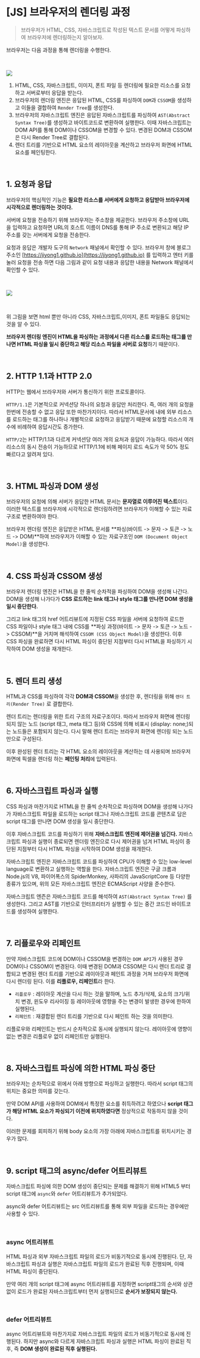 # [JS] 브라우저의 렌더링 과정

> 브라우저가 HTML, CSS, 자바스크립트로 작성된 텍스트 문서를 어떻게 파싱하여 브라우저에 렌더링하는지 알아보자.

브라우저는 다음 과정을 통해 렌더링을 수행한다.

<br>

![](09_rendering.assets/rendering.jpg)

1. HTML, CSS, 자바스크립트, 이미지, 폰트 파일 등 렌더링에 필요한 리소스를 요청하고 서버로부터 응답을 받는다.
2. 브라우저의 렌더링 엔진은 응답된 HTML, CSS를 파싱하여 `DOM`과 `CSSOM`을 생성하고 이들을 결합하여 `Render Tree`를 생성한다.
3. 브라우저의 자바스크립트 엔진은 응답된 자바스크립트를 파싱하여 `AST(Abstract Syntax Tree)`를 생성하고 바이트코드로 변환하여 실행한다. 이때 자바스크립트는 DOM API를 통해 DOM이나 CSSOM을 변경할 수 있다. 변경된 DOM과 CSSOM은 다시 Render Tree로 결합된다.
4. 렌더 트리를 기반으로 HTML 요소의 레이아웃을 계산하고 브라우저 화면에 HTML 요소를 페인팅한다.

<br>

## 1. 요청과 응답

브라우저의 핵심적인 기능은 **필요한 리소스를 서버에게 요청하고 응답받아 브라우저에 시각적으로 렌더링하는 것이다.**

서버에 요청을 전송하기 위해 브라우저는 주소창을 제공한다. 브라우저 주소창에 URL을 입력하고 요청하면 URL의 호스트 이름이 DNS를 통해 IP 주소로 변환되고 해당 IP 주소를 갖는 서버에게 요청을 전송한다.

요청과 응답은 개발자 도구의 `Network` 패널에서 확인할 수 있다. 브라우저 창에 블로그 주소인 [https://jiyong1.github.io](https://jiyong1.github.io) 를 입력하고 엔터 키를 눌러 요청을 전송 하면 다음 그림과 같이 요청 내용과 응답한 내용을 Network 패널에서 확인할 수 있다.

<br>

![](09_rendering.assets/network_panel.PNG)

<br>

위 그림을 보면 html 뿐만 아니라 CSS, 자바스크립트,이미지, 폰트 파일들도 응답되는 것을 알 수 있다.

**브라우저 렌더링 엔진이 HTML을 파싱하는 과정에서 다른 리소스를 로드하는 태그를 만나면 HTML 파싱을 일시 중단하고 해당 리소스 파일을 서버로 요청**하기 때문이다.

<br>

## 2. HTTP 1.1과 HTTP 2.0

HTTP는 웹에서 브라우저와 서버가 통신하기 위한 프로토콜이다.

`HTTP/1.1`은 기본적으로 커넥션당 하나의 요청과 응답만 처리한다. 즉, 여러 개의 요청을 한번에 전송할 수 없고 응답 또한 마찬가지이다. 따라서 HTML문서에 내에 외부 리소스를 로드하는 태그를 하나하나 개별적으로 요청하고 응답받기 때문에 요청할 리소스의 개수에 비례하여 응답시간도 증가한다.

`HTTP/2`는 HTTP/1.1과 다르게 커넥션당 여러 개의 요처과 응답이 가능하다. 따라서 여러 리소스의 동시 전송이 가능하므로 HTTP/1.1에 비해 페이지 로드 속도가 약 50% 정도 빠르다고 알려져 있다.

<br>

## 3. HTML 파싱과 DOM 생성

브라우저의 요청에 의해 서버가 응답한 HTML 문서는 **문자열로 이루어진 텍스트**이다. 이러한 텍스트를 브라우저에 시각적으로 렌더링하려면 브라우저가 이해할 수 있는 자료구조로 변환하여야 한다.

브라우저 렌더링 엔진은 응답받은 HTML 문서를 **파싱(바이트 -> 문자 -> 토큰 -> 노드 -> DOM)**하여 브라우저가 이해할 수 있는 자료구조인 `DOM (Document Object Model)`을 생성한다.

<br>

## 4. CSS 파싱과 CSSOM 생성

브라우저 렌더링 엔진은 HTML을 한 줄씩 순차적을 파싱하여 DOM을 생성해 나간다. DOM을 생성해 나가다가 **CSS 로드하는 link 태그나 style 태그를 만나면 DOM 생성을 일시 중단한다.**

그리고 link 태그의 href 어트리뷰트에 지정된 CSS 파일을 서버에 요청하여 로드한 CSS 파일이나 style 태그 내에 CSS를 **파싱 과정(바이트 -> 문자 -> 토큰 -> 노드 -> CSSOM)**을 거치며 해석하여 `CSSOM (CSS Object Model)`을 생성한다. 이후 CSS 파싱을 완료하면 다시 HTML 파싱이 중단된 지점부터 다시 HTML을 파싱하기 시작하여 DOM 생성을 재개한다.

<br>

## 5. 렌더 트리 생성

HTML과 CSS를 파싱하여 각각 **DOM과 CSSOM**을 생성한 후, 렌더링을 위해 `렌더 트리(Render Tree)` 로 결합한다.

렌더 트리는 렌더링을 위한 트리 구조의 자료구조이다. 따라서 브라우저 화면에 렌더링되지 않는 노드 (script 태그, meta 태그 등)와  CSS에 의해 비표시 (display: none;)되는 노드들은 포함되지 않는다. 다시 말해 렌더 트리는 브라우저 화면에 렌더링 되는 노드만으로 구성된다.

이후 완성된 렌더 트리는 각 HTML 요소의 레이아웃을 계산하는 데 사용되며 브라우저 화면에 픽셀을 렌더링 하는 **페인팅 처리**에 입력된다.

<br>

## 6. 자바스크립트 파싱과 실행

CSS 파싱과 마찬가지로 HTML을 한 줄씩 순차적으로 파싱하며 DOM을 생성해 나가다가 자바스크립트 파일을 로드하는 script 태그나 자바스크립트 코드를 콘텐츠로 담은 script 태그를 만나면 DOM 생성을 일시 중단한다.

이후 자바스크립트 코드를 파싱하기 위해 **자바스크립트 엔진에 제어권을 넘긴다.** 자바스크립트 파싱과 실행이 종료되면 렌더링 엔진으로 다시 제어권을 넘겨 HTML 파싱이 중단된 지점부터 다시 HTML 파싱을 시작하여 DOM 생성을 재개한다.

자바스크립트 엔진은 자바스크립트 코드를 파싱하여 CPU가 이해할 수 있는 low-level language로 변환하고 실행하는 역할을 한다. 자바스크립트 엔진은 구글 크롬과 Node.js의 V8, 파이어폭스의 SpiderMonkey, 사파리의 JavaScriptCore 등 다양한 종류가 있으며, 위의 모든 자바스크립트 엔진은 ECMAScript 사양을 준수한다.

자바스크립트 엔즌은 자바스크립트 코드를 해석하여 `AST(Abstract Syntax Tree)` 를 생성한다. 그리고 AST를 기반으로 인터프리터가 실행할 수 있는 중간 코드인 바이트코드를 생성하여 실행한다.

<br>

## 7. 리플로우와 리페인트

만약 자바스크립트 코드에 DOM이나 CSSOM을 변경하는 `DOM API`가 사용된 경우 DOM이나 CSSOM이 변경된다. 이때 변경된 DOM과 CSSOM은 다시 렌더 트리로 결합되고 변경된 렌더 트리를 기반으로 레이아웃과 페인트 과정을 거쳐 브라우저 화면에 다시 렌더링 된다. 이를 **리플로우, 리페인트**라 한다.

- `리플로우` : 레이아웃 계산을 다시 하는 것을 말하며, 노드 추가/삭제, 요소의 크기/위치 변경, 윈도우 리사이징 등 레이아웃에 영향을 주는 변경이 발생한 경우에 한하여 실행된다.
- `리페인트` : 재결합된 렌더 트리를 기반으로 다시 페인트 하는 것을 의미한다.

리플로우와 리페인트는 반드시 순차적으로 동시에 실행되지 않는다. 레이아웃에 영향이 없는 변경은 리플로우 없이 리페인트만 실행된다.

<br>

## 8. 자바스크립트 파싱에 의한 HTML 파싱 중단

브라우저는 순차적으로 위에서 아래 방향으로 파싱하고 실행한다. 따라서 script 태그의 위치는 중요한 의미를 갖는다.

만약 DOM API를 사용하여 DOM에서 특정한 요소를 취득하려고 하였으나 **script 태그가 해당 HTML 요소가 파싱되기 이전에 위치하였다면** 정상적으로 작동하지 않을 것이다.

이러한 문제를 회피하기 위해 body 요소의 가장 아래에 자바스크립트를 위치시키는 경우가 많다.

<br>

## 9. script 태그의 async/defer 어트리뷰트

자바스크립트 파싱에 의한 DOM 생성이 중단되는 문제를 해결하기 위해 HTML5 부터 script 태그에 `async`와 `defer` 어트리뷰트가 추가되었다.

async와 defer 어트리뷰트는 src 어트리뷰트를 통해 외부 파일을 로드하는 경우에만 사용할 수 있다.

<br>

### async 어트리뷰트

HTML 파싱과 외부 자바스크립트 파일의 로드가 비동기적으로 동시에 진행된다. 단, 자바스크립트 파싱과 실행은 자바스크립트 파일의 로드가 완료된 직후 진행되며, 이때 HTML 파싱이 중단된다.

만약 여러 개의 script 태그에 async 어트리뷰트를 지정하면 script태그의 순서와 상관없이 로드가 완료된 자바스크립트부터 먼저 실행되므로 **순서가 보장되지 않는다.**

<br>

### defer 어트리뷰트

async 어트리뷰트와 마찬가지로 자바스크립트 파일의 로드가 비동기적으로 동시에 진행된다. 하지만 async와 다르게 자바스크립트 파싱과 실행은 HTML 파싱이 완료된 직후, 즉 **DOM 생성이 완료된 직후 실행된다.**